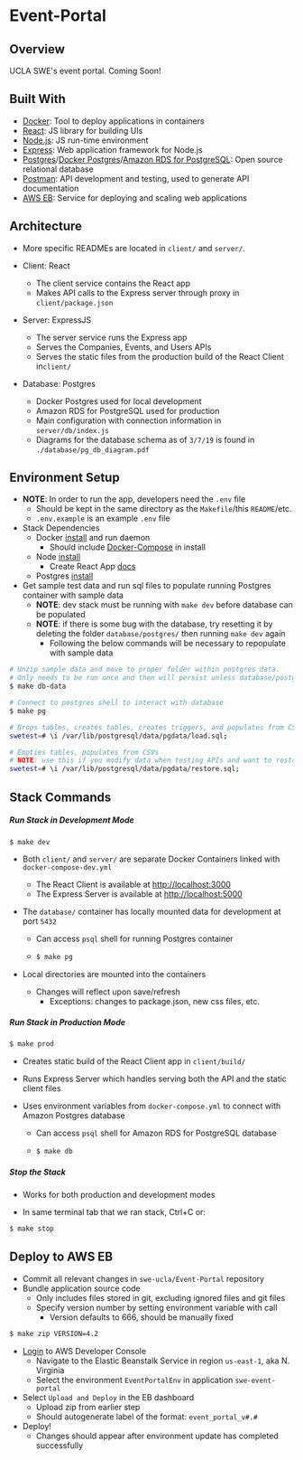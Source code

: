 # Event-Portal



## Overview

UCLA SWE's event portal. Coming Soon!



## Built With

- [Docker](https://www.docker.com/): Tool to deploy applications in containers
- [React](https://reactjs.org/): JS library for building UIs
- [Node.js](https://nodejs.org/en/): JS run-time environment
- [Express](https://expressjs.com/): Web application framework for Node.js
- [Postgres](https://www.postgresql.org/)/[Docker Postgres](https://docs.docker.com/samples/library/postgres/)/[Amazon RDS for PostgreSQL](https://aws.amazon.com/rds/postgresql/): Open source relational database
- [Postman](https://www.getpostman.com/): API development and testing, used to generate API documentation
- [AWS EB](https://aws.amazon.com/elasticbeanstalk/): Service for deploying and scaling web applications



## Architecture

- More specific READMEs are located in `client/` and `server/`.

- Client: React

  - The client service contains the React app
  - Makes API calls to the Express server through proxy in `client/package.json`

- Server: ExpressJS

  - The server service runs the Express app 
  - Serves the Companies, Events, and Users APIs
  - Serves the static files from the production build of the React Client in`client/`

- Database: Postgres

  - Docker Postgres used for local development
  - Amazon RDS for PostgreSQL used for production
  - Main configuration with connection information in `server/db/index.js` 
  - Diagrams for the database schema as of `3/7/19` is found in `./database/pg_db_diagram.pdf`

  

## Environment Setup

- **NOTE**: In order to run the app, developers need the `.env` file 
  - Should be kept in the same directory as the `Makefile`/this `README`/etc.
  - `.env.example` is an example `.env` file
- Stack Dependencies
  - Docker [install](https://docs.docker.com/engine/installation/) and run daemon
    - Should include [Docker-Compose](https://docs.docker.com/compose/install/) in install
  - Node [install](https://nodejs.org/en/)
    - Create React App [docs](https://github.com/facebookincubator/create-react-app)
  - Postgres [install](https://postgresapp.com/downloads.html)
- Get sample test data and run sql files to populate running Postgres container with sample data
  - **NOTE**: dev stack must be running with `make dev` before database can be populated
  - **NOTE**: if there is some bug with the database, try resetting it by deleting the folder `database/postgres/` then running `make dev` again
    - Following the below commands will be necessary to repopulate with sample data

```bash
# Unzip sample data and move to proper folder within postgres data. 
# Only needs to be run once and then will persist unless database/postgres/ or database/postgres/pgdata/ are deleted.
$ make db-data

# Connect to postgres shell to interact with database
$ make pg

# Drops tables, creates tables, creates triggers, and populates from CSVs
swetest=# \i /var/lib/postgresql/data/pgdata/load.sql;

# Empties tables, populates from CSVs
# NOTE: use this if you modify data when testing APIs and want to restore original sample data
swetest=# \i /var/lib/postgresql/data/pgdata/restore.sql;
```



## Stack Commands

##### Run Stack in Development Mode

```bash
$ make dev
```

  - Both `client/` and `server/` are separate Docker Containers linked with `docker-compose-dev.yml`
    - The React Client is available at [http://localhost:3000](http://localhost:3000)
    - The Express Server is available at [http://localhost:5000](http://localhost:5000)
  - The `database/` container has locally mounted data for development at port `5432`

    - Can access `psql` shell for running Postgres container

    - ```bash
      $ make pg
      ```

  - Local directories are mounted into the containers
    - Changes will reflect upon save/refresh
      - Exceptions: changes to package.json, new css files, etc.

##### Run Stack in Production Mode

```bash
$ make prod
```

- Creates static build of the React Client app in `client/build/`

- Runs Express Server which handles serving both the API and the static client files

- Uses environment variables from `docker-compose.yml` to connect with Amazon Postgres database

  - Can access `psql` shell for Amazon RDS for PostgreSQL database

  - ```bash
    $ make db
    ```
##### Stop the Stack

- Works for both production and development modes

- In same terminal tab that we ran stack, Ctrl+C or: 

```bash
$ make stop
```




## Deploy to AWS EB
- Commit all relevant changes in `swe-ucla/Event-Portal` repository
- Bundle application source code
  - Only includes files stored in git, excluding ignored files and git files
  - Specify version number by setting environment variable with call
    - Version defaults to 666, should be manually fixed

```bash
$ make zip VERSION=4.2
```

- [Login](https://swe-dev.signin.aws.amazon.com) to AWS Developer Console
  - Navigate to the Elastic Beanstalk Service in region `us-east-1`, aka N. Virginia
  - Select the environment `EventPortalEnv` in application `swe-event-portal`
- Select `Upload and Deploy` in the EB dashboard
  - Upload zip from earlier step
  - Should autogenerate label of the format: `event_portal_v#.#`
- Deploy! 
  - Changes should appear after environment update has completed successfully
